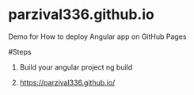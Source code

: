 # parzival336.github.io
Demo for How to deploy Angular app on GitHub Pages


#Steps 

1) Build your angular project 
   ng build
   
2) 
    https://parzival336.github.io/
